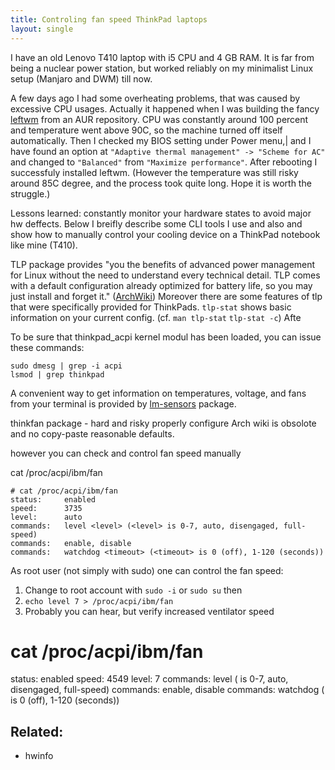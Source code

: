 ```yaml
---
title: Controling fan speed ThinkPad laptops
layout: single
---
```


I have an old Lenovo T410 laptop with i5 CPU and 4 GB RAM. It is far from being a nuclear power station, but worked reliably on my minimalist Linux setup (Manjaro and DWM) till now.

A few days ago I had some overheating problems, that was caused by excessive CPU usages. Actually it happened when I was building the fancy [leftwm](https://github.com/leftwm/leftwm) from an AUR repository. CPU was constantly around 100 percent and temperature went above 90C, so the machine turned off itself automatically. Then I checked my BIOS setting under Power menu,| and I have found an option at `"Adaptive thermal management" -> "Scheme for AC"` and changed to `"Balanced"` from `"Maximize performance"`. After rebooting I successfuly installed leftwm. (However the temperature was still risky around 85C degree, and the process took quite long. Hope it is worth the struggle.)

Lessons learned: constantly monitor your hardware states to avoid major hw deffects. Below I breifly describe some CLI tools I use and also and show how to manually control your cooling device on a ThinkPad notebook like mine (T410).

TLP package provides "you the benefits of advanced power management for Linux without the need to understand every technical detail. TLP comes with a default configuration already optimized for battery life, so you may just install and forget it." ([ArchWiki](https://wiki.archlinux.org/index.php/TLP)) Moreover there are some features of tlp that were specifically provided for ThinkPads. `tlp-stat` shows basic information on your current config. (cf. `man tlp-stat` `tlp-stat -c`) Afte

To be sure that thinkpad_acpi kernel modul has been loaded, you can issue these commands:

```
sudo dmesg | grep -i acpi
lsmod | grep thinkpad
```
A convenient way to get information on temperatures, voltage, and fans from your terminal is provided by [lm-sensors](https://wiki.archlinux.org/index.php/lm_sensors) package. 





thinkfan package - hard and risky properly configure Arch wiki is obsolote and no copy-paste reasonable defaults.

however you can check and control fan speed manually

cat /proc/acpi/ibm/fan
```
# cat /proc/acpi/ibm/fan
status:		enabled
speed:		3735
level:		auto
commands:	level <level> (<level> is 0-7, auto, disengaged, full-speed)
commands:	enable, disable
commands:	watchdog <timeout> (<timeout> is 0 (off), 1-120 (seconds))
```

As root user (not simply with sudo) one can control the fan speed:

1. Change to root account with `sudo -i` or `sudo su` then
2. `echo level 7 > /proc/acpi/ibm/fan`
3. Probably you can hear, but verify increased ventilator speed

# cat /proc/acpi/ibm/fan
status:		enabled
speed:		4549
level:		7
commands:	level <level> (<level> is 0-7, auto, disengaged, full-speed)
commands:	enable, disable
commands:	watchdog <timeout> (<timeout> is 0 (off), 1-120 (seconds))


## Related:

- hwinfo
